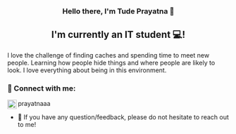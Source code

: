 
<h3 align="center">
Hello there, I'm Tude Prayatna 👋
</h3>

<h2 align="center">
I'm currently an IT student 💻!
</h2> 

I love the challenge of finding caches and spending time to meet new people. Learning how people hide things and where people are likely to look. I love everything about being in this environment.

### 🤝 Connect with me:

<a href="https://instagram.com/prayatnaaa"><img align="left" src="https://raw.githubusercontent.com/yushi1007/yushi1007/main/images/instagram.svg" alt="prayatnaaa | Instagram" width="21px"/></a>
prayatnaaa
</br>
- 💬 If you have any question/feedback, please do not hesitate to reach out to me!
